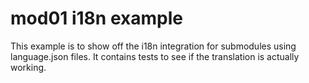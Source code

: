 # mod01 i18n example

This example is to show off the i18n integration for submodules using language.json files.
It contains tests to see if the translation is actually working.

